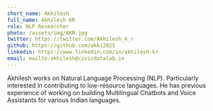 ```yaml
---
short_name: Akhilesh
full_name: Akhilesh KR
role: NLP Researcher
photo: /assets/img/AKR.jpg
twitter: https://twitter.com/Akhilesh_k_r
github: https://github.com/akki2825
linkedin: https://www.linkedin.com/in/akhilesh-kr
email: mailto:akhilesh@civicdatalab.in
---
```


Akhilesh works on Natural Language Processing (NLP). Particularly interested in contributing to low-resource languages. He has previous experience of working on building Multilingual Chatbots and Voice Assistants for various Indian languages.
